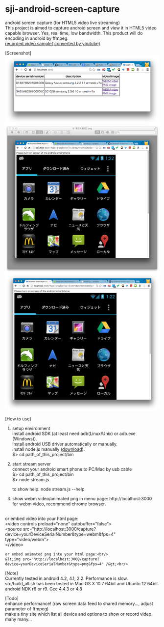 sji-android-screen-capture
===================
android screen capture (for HTML5 video live streaming)<br/>
This project is aimed to capture android screen and view it in HTML5 video capable browser.
Yes, real time, low bandwidth.
This product will do encoding in android by ffmpeg.<br/>
<a href="http://www.youtube.com/watch?v=T-CcYe4N3bs">recorded video sample( converted by youtube)</a>

[Screenshot]<br/>
<img src="screenshot-menu.png" />
<img src="screenshot-webm.png" />
<img src="screenshot-png.png" />

[How to use]<br/>

1. setup environment<br/>
    install android SDK (at least need adb(Linux/Unix) or adb.exe (Windows)).<br/>
    install android USB driver automatically or manually.<br/>
    install node.js manually (<a href="http://nodejs.org/download/">download</a>).<br/>
    $> cd path_of_this_project/bin<br/>

3. start stream server<br/>
    connect your android smart phone to PC/Mac by usb cable<br/>
    $> cd path_of_this_project/bin<br/>
    $> node stream.js<br/>

    to show help: node stream.js --help

4. show webm video/animated png in menu page: http://localhost:3000<br/>
for webm video, recommend chrome browser.<br/>
<br/>
    or embed video into your html page:<br/>
    &lt;video controls preload="none" autobuffer="false"&gt;<br/>
	    &lt;source src="http://localhost:3000/capture?device=yourDeviceSerialNumber&type=webm&fps=4" type="video/webm"><br/>
    &lt;/video&gt;<br/>

    or embed animated png into your html page:<br/>
    &lt;img src="http://localhost:3000/capture?device=yourDeviceSerialNumber&type=png&fps=4" /&gt;<br/>

[Note]<br/>
    Currently tested in android 4.2, 4.1, 2.2.  Performance is slow.<br/>
    src/build_all.sh has been tested in Mac OS X 10.7 64bit and Ubuntu 12 64bit.
    android NDK r8 or r9. Gcc 4.4.3 or 4.8 

[Todo]<br/>
    enhance performance! (raw screen data feed to shared memory..., adjust parameter of ffmpeg)<br/>
    make a tiny site which list all device and options to show or record video.<br/>
    many many...
